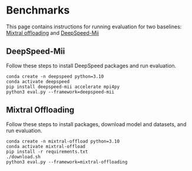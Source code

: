 # Benchmarks
This page contains instructions for running evaluation for two baselines: [Mixtral offloading](https://github.com/dvmazur/mixtral-offloading) and [DeepSpeed-Mii](https://github.com/microsoft/DeepSpeed-MII)

## DeepSpeed-Mii
Follow these steps to install DeepSpeed packages and run evaluation.

```
conda create -n deepspeed python=3.10
conda activate deepspeed
pip install deepspeed-mii accelerate mpi4py
python3 eval.py --framework=deepspeed-mii
```

## Mixtral Offloading

Follow these steps to install packages, download model and datasets, and run evaluation.

```
conda create -n mixtral-offload python=3.10
conda activate mixtral-offload
pip install -r requirements.txt
./download.sh
python3 eval.py --framework=mixtral-offloading
```
